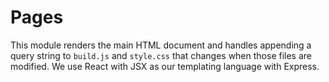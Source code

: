 Pages
======


This module renders the main HTML document and handles appending a query string to `build.js` and `style.css` that changes when those files are modified.
We use React with JSX as our templating language with Express.
